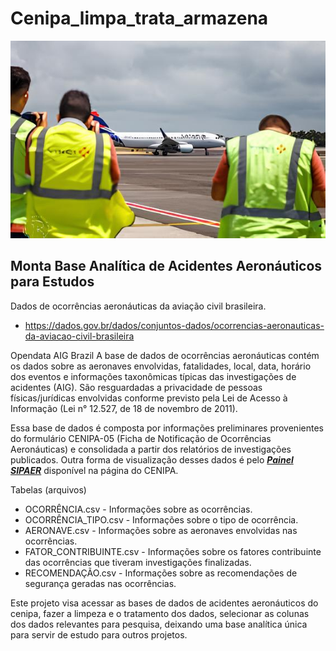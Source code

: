 # Cenipa_limpa_trata_armazena

![Imagem de Aviao](https://github.com/jairobernardesjunior/Cenipa_limpa_trata_analisa/blob/main/aviao.jpg)
 
## Monta Base Analítica de Acidentes Aeronáuticos para Estudos

Dados de ocorrências aeronáuticas da aviação civil brasileira.
- https://dados.gov.br/dados/conjuntos-dados/ocorrencias-aeronauticas-da-aviacao-civil-brasileira

Opendata AIG Brazil
A base de dados de ocorrências aeronáuticas contém os dados sobre as aeronaves envolvidas, fatalidades, local, data, horário dos eventos e informações taxonômicas típicas das investigações de acidentes (AIG). São resguardadas a privacidade de pessoas físicas/jurídicas envolvidas conforme previsto pela Lei de Acesso à Informação (Lei n° 12.527, de 18 de novembro de 2011).

Essa base de dados é composta por informações preliminares provenientes do formulário CENIPA-05 (Ficha de Notificação de Ocorrências Aeronáuticas) e consolidada a partir dos relatórios de investigações publicados. Outra forma de visualização desses dados é pelo [__*Painel SIPAER*__](https://painelsipaer.cenipa.fab.mil.br/QvAJAXZfc/opendoc.htm?document=SIGAER%2Fgia%2Fqvw%2Fpainel_sipaer.qvw&host=QVS%40cirros31-37&anonymous=true) disponível na página do CENIPA.

Tabelas (arquivos)
- OCORRÊNCIA.csv - Informações sobre as ocorrências.
- OCORRÊNCIA_TIPO.csv - Informações sobre o tipo de ocorrência.
- AERONAVE.csv - Informações sobre as aeronaves envolvidas nas ocorrências.
- FATOR_CONTRIBUINTE.csv - Informações sobre os fatores contribuinte das ocorrências que tiveram investigações finalizadas.
- RECOMENDAÇÃO.csv - Informações sobre as recomendações de segurança geradas nas ocorrências.

Este projeto visa acessar as bases de dados de acidentes aeronáuticos do cenipa, fazer a limpeza e o tratamento dos dados, selecionar as colunas dos dados relevantes para pesquisa, deixando uma base analítica única para servir de estudo para outros projetos.
